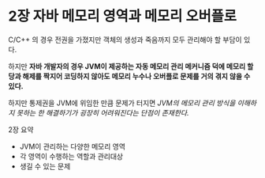 # 2장 자바 메모리 영역과 메모리 오버플로

C/C++ 의 경우 전권을 가졌지만 객체의 생성과 죽음까지 모두 관리해야 할 부담이 있다. 

하지만 **자바 개발자의 경우 JVM이 제공하는 자동 메모리 관리 메커니즘 덕에 메모리 할당과 해제를 짝지어 코딩하지 않아도 메모리 누수나 오버플로 문제를 거의 겪지 않을 수 있다.**

하지만 통제권을 JVM에 위임한 만큼 문제가 터지면 *JVM의 메모리 관리 방식을 이해하지 못하는 한 해결하기가 굉장히 어려워진다는 단점이 존재한다.*

2장 요약

- JVM이 관리하는 다양한 메모리 영역
- 각 영역이 수행하는 역할과 관리대상
- 생길 수 있는 문제